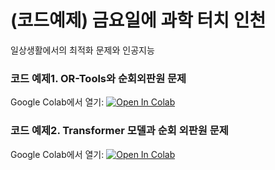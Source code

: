 # (코드예제) 금요일에 과학 터치 인천
일상생활에서의 최적화 문제와 인공지능

### 코드 예제1. OR-Tools와 순회외판원 문제
Google Colab에서 열기: [![Open In Colab](https://colab.research.google.com/assets/colab-badge.svg)](https://colab.research.google.com/github/cm8908/ScienceTouch_JibumKim_TSP/blob/main/OR-Tools%E1%84%8B%E1%85%AA%20%E1%84%89%E1%85%AE%E1%86%AB%E1%84%92%E1%85%AC%E1%84%8B%E1%85%AC%E1%84%91%E1%85%A1%E1%86%AB%E1%84%8B%E1%85%AF%E1%86%AB%20%E1%84%86%E1%85%AE%E1%86%AB%E1%84%8C%E1%85%A6/OR-Tools%E1%84%8B%E1%85%AA%20%E1%84%89%E1%85%AE%E1%86%AB%E1%84%92%E1%85%AC%E1%84%8B%E1%85%AC%E1%84%91%E1%85%A1%E1%86%AB%E1%84%8B%E1%85%AF%E1%86%AB%20%E1%84%86%E1%85%AE%E1%86%AB%E1%84%8C%E1%85%A6.ipynb)

### 코드 예제2. Transformer 모델과 순회 외판원 문제
Google Colab에서 열기: [![Open In Colab](https://colab.research.google.com/assets/colab-badge.svg)](https://colab.research.google.com/github/cm8908/ScienceTouch_JibumKim_TSP/blob/main/Transformer-TSP50/%ED%8A%B8%EB%9E%9C%EC%8A%A4%ED%8F%AC%EB%A8%B8%20TSP50.ipynb)
